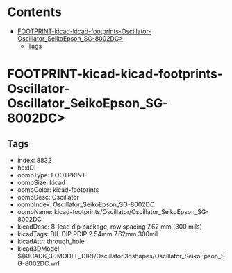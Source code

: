 



Contents
========

* [FOOTPRINT-kicad-kicad-footprints-Oscillator-Oscillator_SeikoEpson_SG-8002DC>](#footprint-kicad-kicad-footprints-oscillator-oscillator_seikoepson_sg-8002dc)
	* [Tags](#tags)

# FOOTPRINT-kicad-kicad-footprints-Oscillator-Oscillator_SeikoEpson_SG-8002DC>

## Tags

- index: 8832
- hexID: 
- oompType: FOOTPRINT
- oompSize: kicad
- oompColor: kicad-footprints
- oompDesc: Oscillator
- oompIndex: Oscillator_SeikoEpson_SG-8002DC
- oompName: kicad-footprints/Oscillator/Oscillator_SeikoEpson_SG-8002DC
- kicadDesc: 8-lead dip package, row spacing 7.62 mm (300 mils)
- kicadTags: DIL DIP PDIP 2.54mm 7.62mm 300mil
- kicadAttr: through_hole
- kicad3DModel: ${KICAD6_3DMODEL_DIR}/Oscillator.3dshapes/Oscillator_SeikoEpson_SG-8002DC.wrl
